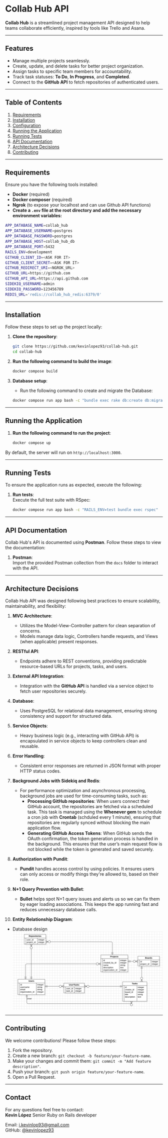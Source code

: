 # Collab Hub API  

**Collab Hub** is a streamlined project management API designed to help teams collaborate efficiently, inspired by tools like Trello and Asana.  

---

## Features  
- Manage multiple projects seamlessly.  
- Create, update, and delete tasks for better project organization.  
- Assign tasks to specific team members for accountability.  
- Track task statuses: **To Do**, **In Progress**, and **Completed**.  
- Connect to the **GitHub API** to fetch repositories of authenticated users.  

---

## Table of Contents  
1. [Requirements](#requirements)  
2. [Installation](#installation)  
3. [Configuration](#configuration)  
4. [Running the Application](#running-the-application)  
5. [Running Tests](#running-tests)  
6. [API Documentation](#api-documentation)  
7. [Architecture Decisions](#architecture-decisions)  
8. [Contributing](#contributing)  

---

## Requirements  
Ensure you have the following tools installed:
- **Docker** (required)  
- **Docker composer** (required)
- **Ngrok** (to expose your localhost and can use Github API functions)
- **Create a `.env` file at the root directory and add the necessary environment variables:**
```bash
APP_DATABASE_NAME=collab_hub
APP_DATABASE_USERNAME=postgres
APP_DATABASE_PASSWORD=postgres
APP_DATABASE_HOST=collab_hub_db
APP_DATABASE_PORT=5432
RAILS_ENV=development
GITHUB_CLIENT_ID=<ASK FOR IT>
GITHUB_CLIENT_SECRET=<ASK FOR IT>
GITHUB_REDIRECT_URI=<NGROK_URL>
GITHUB_URL=https://github.com
GITHUB_API_URL=https://api.github.com
SIDEKIQ_USERNAME=admin
SIDEKIQ_PASSWORD=123456789
REDIS_URL='redis://collab_hub_redis:6379/0'
```

---

## Installation  

Follow these steps to set up the project locally:  

1. **Clone the repository**:  
   ```bash
   git clone https://github.com/kevinlopez93/collab-hub.git
   cd collab-hub
   ```

2. **Run the following command to build the image**:   
   ```bash
   docker compose build
   ```

3. **Database setup**:
   - Run the following command to create and migrate the Database:
   ```bash
   docker compose run app bash -c "bundle exec rake db:create db:migrate"
   ```
---

## Running the Application  

1. **Run the following command to run the project**:   
   ```bash
   docker compose up
   ```

By default, the server will run on `http://localhost:3000`.  

---

## Running Tests  

To ensure the application runs as expected, execute the following:  
1. **Run tests**:  
   Execute the full test suite with RSpec:  
   ```bash
   docker compose run app bash -c "RAILS_ENV=test bundle exec rspec"
   ```

---

## API Documentation  

Collab Hub's API is documented using **Postman**. Follow these steps to view the documentation:  
1.  **Postman**:  
   Import the provided Postman collection from the `docs` folder to interact with the API.  

---

## Architecture Decisions  

Collab Hub API was designed following best practices to ensure scalability, maintainability, and flexibility:  

1. **MVC Architecture**:  
   - Utilizes the Model-View-Controller pattern for clean separation of concerns.  
   - Models manage data logic, Controllers handle requests, and Views (when applicable) present responses.  

2. **RESTful API**:  
   - Endpoints adhere to REST conventions, providing predictable resource-based URLs for projects, tasks, and users.  

3. **External API Integration**:  
   - Integration with the **GitHub API** is handled via a service object to fetch user repositories securely.  

4. **Database**:  
   - Uses PostgreSQL for relational data management, ensuring strong consistency and support for structured data.  

5. **Service Objects**:  
   - Heavy business logic (e.g., interacting with GitHub API) is encapsulated in service objects to keep controllers clean and reusable.  

6. **Error Handling**:  
   - Consistent error responses are returned in JSON format with proper HTTP status codes.

7. **Background Jobs with Sidekiq and Redis**:  
   - For performance optimization and asynchronous processing, background jobs are used for time-consuming tasks, such as:  
     - **Processing GitHub repositories**: When users connect their GitHub account, the repositories are fetched via a scheduled task. This task is managed using the **Whenever gem** to schedule a cron job with **Crontab** (schduled every 1 minute), ensuring that repositories are regularly synced without blocking the main application flow.  
     - **Generating GitHub Access Tokens**: When GitHub sends the OAuth confirmation, the token generation process is handled in the background. This ensures that the user’s main request flow is not blocked while the token is generated and saved securely. 

8. **Authorization with Pundit**:  
   - **Pundit** handles access control by using policies. It ensures users can only access or modify things they're allowed to, based on their role.

9. **N+1 Query Prevention with Bullet**:  
   - **Bullet** helps spot N+1 query issues and alerts us so we can fix them by eager loading associations. This keeps the app running fast and reduces unnecessary database calls.

10. **Entity Relationship Diagram**:
   - Database design 
   ![Diagrama](/public/images/ERDDiagramCollabhub.png "Diagrama")

---

## Contributing  

We welcome contributions! Please follow these steps:  
1. Fork the repository.  
2. Create a new branch: `git checkout -b feature/your-feature-name`.  
3. Make your changes and commit them: `git commit -m "Add feature description"`.  
4. Push your branch: `git push origin feature/your-feature-name`.  
5. Open a Pull Request.  

---

## Contact  

For any questions feel free to contact:  
**Kevin López**  Senior Ruby on Rails developer 

Email: i.kevinlop93@gmail.com  
GitHub: [@kevinlopez93](https://github.com/kevinlopez93)  
